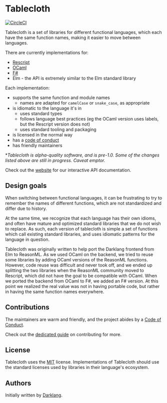# Tablecloth

[![CircleCI](https://circleci.com/gh/darklang/tablecloth.svg?style=shield)](https://circleci.com/gh/darklang/tablecloth)

Tablecloth is a set of libraries for different functional languages, which each have
the same function names, making it easier to move between languages.

There are currently implementations for:
- [Rescript](https://github.com/darklang/tablecloth-rescript)
- [OCaml](https://github.com/darklang/tablecloth-ocaml-base)
- [F#](https://github.com/darklang/tablecloth-fsharp)
- Elm - the API is extremely similar to the Elm standard library

Each implementation:
- supports the same function and module names
  - names are adapted for `camelCase` or `snake_case`, as appropriate
- is idiomatic to the language it's in
  - uses standard types
  - follows language best practices (eg the OCaml version uses labels, but the Rescript version does not)
  - uses standard tooling and packaging
- is licensed in the normal way
- has a [code of conduct](./CODE_OF_CONDUCT.md)
- has friendly maintainers

**Tablecloth is alpha-quality software, and is pre-1.0. Some of the changes listed
*above are still in progress. Caveat emptor.**

Check out the [website](https://www.tablecloth.dev) for our interactive API documentation.

## Design goals

When switching between functional languages, it can be frustrating to try to
remember the names of different functions, which are not standardized and differ
due to history.

At the same time, we recognize that each language has their own idioms, and
often have mature and optimized standard libraries that we do not wish to replace.
As such, each version of tablecloth is simple a set of functions which call existing
standard libraries, and uses idiomatic patterns for the language in question.

Tablecloth was originally written to help port the Darklang frontend from Elm to
ReasonML. As we used OCaml on the backend, we tried to reuse some libraries by adding
OCaml versions of the ReasonML functions. However, code reuse was difficult and never
took off, and we ended up splitting the two libraries when the ReasonML community
moved to Rescript, which did not have the goal to be compatible with OCaml. When we
ported the backend from OCaml to F#, we added an F# version. At this point we
realized the real value was not in having portable code, but rather in having the
same function names everywhere.

## Contributions

The maintainers are warm and friendly, and the project abides by a [Code of
Conduct](./CODE_OF_CONDUCT.md).

Check out the [dedicated guide](./documentation/contributing.md) on contributing for more.

## License

Tablecloth uses the [MIT](./LICENSE) license. Implementations of Tablecloth should
use the standard licenses used by libraries in their language's ecosystem.

## Authors

Initially written by [Darklang](https://darklang.com).